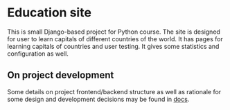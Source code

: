 # Education site

This is small Django-based project for Python course. The site is designed for user to learn capitals of different countries of the world. It has pages for learning capitals of countries and user testing. It gives some statistics and configuration as well.

## On project development

Some details on project frontend/backend structure as well as rationale for some design and development decisions may be found in [docs](./doc/README.md). 